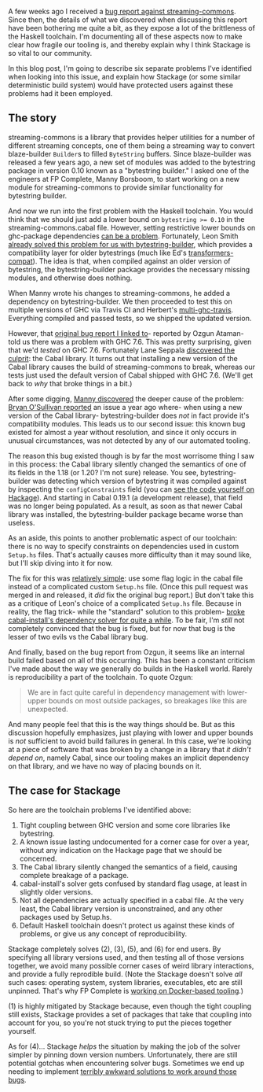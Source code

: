A few weeks ago I received a [bug report against
streaming-commons](https://github.com/fpco/streaming-commons/issues/16). Since
then, the details of what we discovered when discussing this report have been
bothering me quite a bit, as they expose a lot of the brittleness of the
Haskell toolchain. I'm documenting all of these aspects now to make clear how
fragile our tooling is, and thereby explain why I think Stackage is so vital to
our community.

In this blog post, I'm going to describe six separate problems I've identified
when looking into this issue, and explain how Stackage (or some similar
deterministic build system) would have protected users against these problems
had it been employed.

## The story

streaming-commons is a library that provides helper utilities for a number of
different streaming concepts, one of them being a streaming way to convert
blaze-builder `Builder`s to filled `ByteString` buffers. Since blaze-builder
was released a few years ago, a new set of modules was added to the bytestring
package in version 0.10 known as a "bytestring builder." I asked one of the
engineers at FP Complete, Manny Borsboom, to start working on a new module for
streaming-commons to provide similar functionality for bytestring builder.

And now we run into the first problem with the Haskell toolchain. You would
think that we should just add a lower bound on `bytestring >= 0.10` in the
streaming-commons.cabal file. However, setting restrictive lower bounds on
ghc-package dependencies [can be a
problem](https://www.fpcomplete.com/blog/2014/05/lenient-lower-bounds).
Fortunately, Leon Smith [already solved this problem for us with
bytestring-builder](http://hackage.haskell.org/package/bytestring-builder),
which provides a compatibility layer for older bytestrings (much like Ed's
[transformers-compat](http://hackage.haskell.org/package/transformers-compat)).
The idea is that, when compiled against an older version of bytestring, the
bytestring-builder package provides the necessary missing modules, and
otherwise does nothing.

When Manny wrote his changes to streaming-commons, he added a dependency on
bytestring-builder. We then proceeded to test this on multiple versions of GHC
via Travis CI and Herbert's
[multi-ghc-travis](https://github.com/hvr/multi-ghc-travis). Everything
compiled and passed tests, so we shipped the updated version.

However, that [original bug report I linked
to](https://github.com/fpco/streaming-commons/issues/16)- reported by Ozgun
Ataman- told us there was a problem with GHC 7.6. This was pretty surprising,
given that we'd *tested* on GHC 7.6. Fortunately Lane Seppala [discovered the
culprit](https://github.com/fpco/streaming-commons/issues/16#issuecomment-70584708):
the Cabal library. It turns out that installing a new version of the Cabal
library causes the build of streaming-commons to break, whereas our tests just
used the default version of Cabal shipped with GHC 7.6. (We'll get back to
*why* that broke things in a bit.)

After some digging, [Manny
discovered](https://github.com/fpco/streaming-commons/issues/16#issuecomment-70694389)
the deeper cause of the problem: [Bryan O'Sullivan
reported](https://github.com/lpsmith/bytestring-builder/issues/1) an issue a
year ago where- when using a new version of the Cabal library-
bytestring-builder does *not* in fact provide it's compatibility modules. This
leads us to our second issue: this known bug existed for almost
a year without resolution, and since it only occurs in unusual circumstances,
was not detected by any of our automated tooling.

The reason this bug existed though is by far the most worrisome thing I saw in
this process: the Cabal library silently changed the semantics of one of its
fields in the 1.18 (or 1.20? I'm not sure) release. You see, bytestring-builder
was detecting which version of bytestring it was compiled against by inspecting
the `configConstraints` field (you can [see the code yourself on
Hackage](http://hackage.haskell.org/package/bytestring-builder-0.10.4.0.1/src/Setup.hs)).
And starting in Cabal 0.19.1 (a development release), that field was no longer
being populated. As a result, as soon as that newer Cabal library was
installed, the bytestring-builder package became worse than useless.

As an aside, this points to another problematic aspect of our toolchain: there is
no way to specify constraints on dependencies used in custom `Setup.hs` files.
That's actually causes more difficulty than it may sound like, but I'll skip
diving into it for now.

The fix for this was [relatively
simple](https://github.com/manny-fp/bytestring-builder/commit/7788ab3df311e5053573a6354118a90a6f01454a):
use some flag logic in the cabal file instead of a complicated custom
`Setup.hs` file. (Once this pull request was merged in and released, it *did*
fix the original bug report.) But don't take this as a critique of Leon's
choice of a complicated `Setup.hs` file. Because in reality, the flag trick-
while the "standard" solution to this problem- [broke cabal-install's
dependency solver for quite a
while](https://github.com/haskell/cabal/issues/1855). To be fair, I'm *still*
not completely convinced that the bug is fixed, but for now that bug is the
lesser of two evils vs the Cabal library bug.

And finally, based on the bug report from Ozgun, it seems like an internal
build failed based on all of this occurring. This has been a constant criticism
I've made about the way we generally do builds in the Haskell world. Rarely is
reproducibility a part of the toolchain. To quote Ozgun:

> We are in fact quite careful in dependency management with lower-upper bounds
> on most outside packages, so breakages like this are unexpected.

And many people feel that this is the way things should be. But as this
discussion hopefully emphasizes, just playing with lower and upper bounds is
*not* sufficient to avoid build failures in general. In this case, we're
looking at a piece of software that was broken by a change in a library that
*it didn't depend on*, namely Cabal, since our tooling makes an implicit
dependency on that library, and we have no way of placing bounds on it.

## The case for Stackage

So here are the toolchain problems I've identified above:

1. Tight coupling between GHC version and some core libraries like bytestring.
2. A known issue lasting undocumented for a corner case for over a year, without any indication on the Hackage page that we should be concerned.
3. The Cabal library silently changed the semantics of a field, causing complete breakage of a package.
4. cabal-install's solver gets confused by standard flag usage, at least in slightly older versions.
5. Not all dependencies are actually specified in a cabal file. At the very least, the Cabal library version is unconstrained, and any other packages used by Setup.hs.
6. Default Haskell toolchain doesn't protect us against these kinds of problems, or give us any concept of reproducibility.

Stackage completely solves (2), (3), (5), and (6) for end users. By specifying
all library versions used, and then testing all of those versions together, we
avoid many possible corner cases of weird library interactions, and provide a
fully reprodible build. (Note the Stackage doesn't solve *all* such cases:
operating system, system libraries, executables, etc are still unpinned. That's
why FP Complete is [working on Docker-based
tooling](https://www.fpcomplete.com/blog/2015/01/fp-complete-software-pipeline).)

(1) is highly mitigated by Stackage because, even though the tight coupling
still exists, Stackage provides a set of packages that take that coupling
into account for you, so you're not stuck trying to put the pieces together
yourself.

As for (4)... Stackage *helps* the situation by making the job of the
solver simpler by pinning down version numbers. Unfortunately, there are still
potential gotchas when encountering solver bugs. Sometimes we end up needing to
implement [terribly awkward solutions to work around those
bugs](https://github.com/haskell/cabal/issues/1855#issuecomment-43635727).
